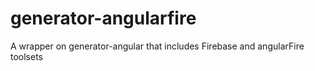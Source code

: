 generator-angularfire
=====================

A wrapper on generator-angular that includes Firebase and angularFire toolsets
